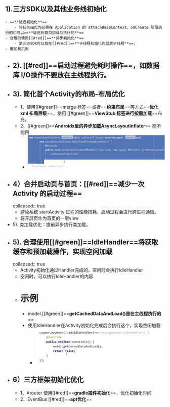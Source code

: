 ## 1).三方SDK以及其他业务线初始化
	- ==**延迟初始化**==
		- 将任务细化为必需在 Application 的 attachBaseContext、onCreate 阶段执行的和可以==**延迟到首页加载后执行的**==
	- 合理的使用[[#red]]==**异步初始化**==
		- 第三方SDK可以放在[[#red]]==**子线程初始化的就放子线程**==，
	- 懒加载机制
- ## 2). [[#red]]==**启动过程避免耗时操作**==，如数据库 I/O操作不要放在主线程执行。
- ## 3). 简化首个Activity的布局-布局优化
	- 1、使用[[#green]]==merge 标签==或者==**约束布局**==等方式==**优化 xml 布局层级**==，使用 [[#green]]==**ViewStub 标签进行按需加载**==布局。
	- 2、[[#green]]==**Androidx里的异步加载AsyncLayoutInflater**== 能不能用
		- ![image.png](../assets/image_1692858617481_0.png)
- ## 4）**合并启动页与首页**：[[#red]]==**减少一次 Activity 的启动过程**==
  collapsed:: true
	- 避免系统 startActivity 过程的性能损耗，启动过程会进行跨进程通信。
	- 将开屏页作为首页的一层view
- 5). 类加载优化：提前异步执行类加载。
- ## 5). 合理使用[[#green]]==**IdleHandler**==将获取缓存和预加载操作，实现空闲加载
  collapsed:: true
	- Activity初始化通过Handler完成的，空闲时会执行IdleHandler
	- 空闲时，可以执行IdleHandler的内容
	- # 示例
		- model.[[#green]]==**getCachedDataAndLoad()是在主线程执行的**==
		- 使用IdleHandler在Activity初始化完成后会执行这个，实现空闲加载
			- ![image.png](../assets/image_1692864633224_0.png)
- ## 6）三方框架初始化优化
	- 1、Arouter 使用[[#red]]==**gradle插件初始化**==，优化初始化时间
	- 2、EventBus [[#red]]==**apt优化**==